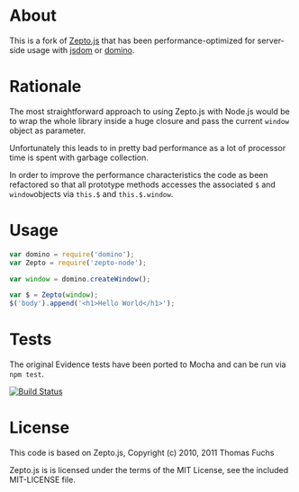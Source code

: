 # About

This is a fork of [Zepto.js](http://zeptojs.com/) that has been performance-optimized for server-side usage with [jsdom](https://github.com/tmpvar/jsdom) or [domino](https://github.com/fgnass/domino).

# Rationale

The most straightforward approach to using Zepto.js with Node.js would be to wrap the whole library inside a huge closure and pass the current `window` object as parameter.

Unfortunately this leads to in pretty bad performance as a lot of processor time is spent with garbage collection.

In order to improve the performance characteristics the code as been refactored so that all prototype methods accesses the associated `$` and `window`objects via `this.$` and `this.$.window`.

# Usage

```javascript
var domino = require('domino');
var Zepto = require('zepto-node');

var window = domino.createWindow();

var $ = Zepto(window);
$('body').append('<h1>Hello World</h1>');
```

# Tests

The original Evidence tests have been ported to Mocha and can be run via `npm test`.

[![Build Status](https://secure.travis-ci.org/fgnass/zepto-node.png)](http://travis-ci.org/fgnass/zepto-node)

# License

This code is based on Zepto.js, Copyright (c) 2010, 2011 Thomas Fuchs

Zepto.js is is licensed under the terms of the MIT License, see the included MIT-LICENSE file.
